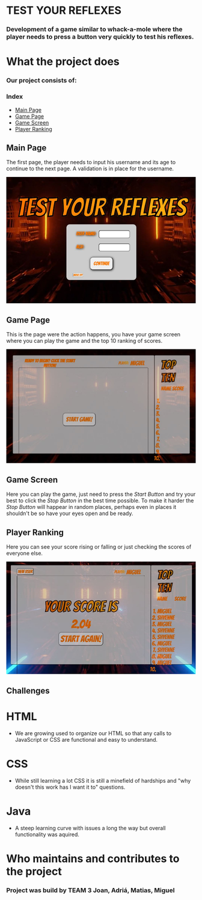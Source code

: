 # TEST YOUR REFLEXES
### Development of a game similar to whack-a-mole where the player needs to press a button very quickly to test his reflexes.

# What the project does
### Our project consists of:
### Index
- [Main Page](#Main-Page)
- [Game Page](#Game-Page)
- [Game Screen](#Game-Screen)
- [Player Ranking](#Player-Ranking)

## Main Page
The first page, the player needs to input his username and its age to continue to the next page.
A validation is in place for the username.

![Main Page](./assets/mainPage.JPG)
## Game Page
This is the page were the action happens, you have your game screen where you can play the game and the top 10 ranking of scores.

![Game Page](./assets/GamePage.JPG)
## Game Screen
Here you can play the game, just need to press the *Start Button* and try your best to click the *Stop Button* in the best time possible.
To make it harder the *Stop Button* will happear in random places, perhaps even in places it shouldn't be so have your eyes open and be ready.
## Player Ranking
Here you can see your score rising or falling or just checking the scores of everyone else.

![Game Score](./assets/FinalScore.JPG)

## Challenges
# HTML
- We are growing used to organize our HTML so that any calls to JavaScript or CSS are functional and easy to understand.
# CSS
- While still learning a lot CSS it is still a minefield of hardships and "why doesn't this work has I want it to" questions.
# Java
- A steep learning curve with issues a long the way but overall functionality was aquired.
# Who maintains and contributes to the project
### Project was build by TEAM 3 **Joan**, **Adriá**, **Matias**, **Miguel**